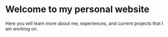 # Welcome to my personal website

Here you will learn more about me, experiences, and current projects that I am working on.
